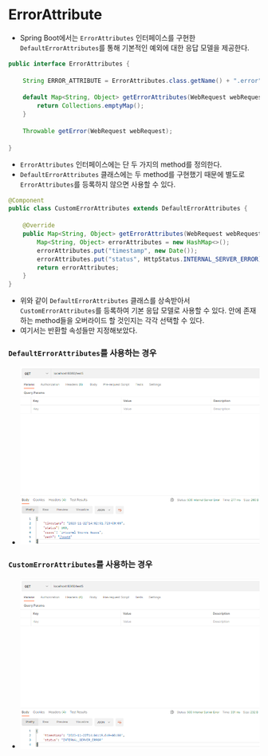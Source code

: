 # ErrorAttribute

- Spring Boot에서는 `ErrorAttributes` 인터페이스를 구현한 `DefaultErrorAttributes`를 통해 기본적인 예외에 대한 응답 모델을 제공한다.

```java
public interface ErrorAttributes {
    
    String ERROR_ATTRIBUTE = ErrorAttributes.class.getName() + ".error";
    
    default Map<String, Object> getErrorAttributes(WebRequest webRequest, ErrorAttributeOptions options) {
        return Collections.emptyMap();
    }
    
    Throwable getError(WebRequest webRequest);

}
```

- `ErrorAttributes` 인터페이스에는 단 두 가지의 method를 정의한다.
- `DefaultErrorAttributes` 클래스에는 두 method를 구현했기 때문에 별도로 `ErrorAttributes`를 등록하지 않으면 사용할 수 있다.

```java
@Component
public class CustomErrorAttributes extends DefaultErrorAttributes {

    @Override
    public Map<String, Object> getErrorAttributes(WebRequest webRequest, ErrorAttributeOptions options) {
        Map<String, Object> errorAttributes = new HashMap<>();
        errorAttributes.put("timestamp", new Date());
        errorAttributes.put("status", HttpStatus.INTERNAL_SERVER_ERROR);
        return errorAttributes;
    }
}
```

- 위와 같이 `DefaultErrorAttributes` 클래스를 상속받아서 `CustomErrorAttributes`를 등록하여 기본 응답 모델로 사용할 수 있다. 안에 존재하는 method들을 오버라이드 할 것인지는 각각 선택할 수 있다.
- 여기서는 반환할 속성들만 지정해보았다.

### `DefaultErrorAttributes`를 사용하는 경우
- ![img_6.png](../images/img_6.png)

### `CustomErrorAttributes`를 사용하는 경우
- ![img_7.png](../images/img_7.png)